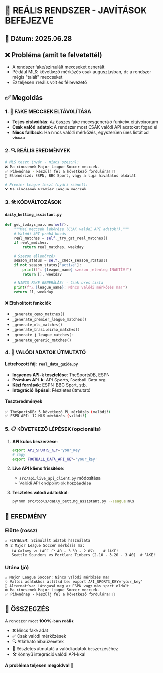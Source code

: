# 🎯 REÁLIS RENDSZER - JAVÍTÁSOK BEFEJEZVE

## 📅 Dátum: 2025.06.28

## ❌ Probléma (amit te felvetettél)

- A rendszer fake/szimulált meccseket generált
- Például MLS: következő mérkőzés csak augusztusban, de a rendszer mégis "talált" meccseket
- Ez teljesen irreális volt és félrevezető

## ✅ Megoldás

### 1. 🚫 FAKE MECCSEK ELTÁVOLÍTÁSA

- **Teljes eltávolítás**: Az összes fake meccsgeneráló funkciót eltávolítottam
- **Csak valódi adatok**: A rendszer most CSAK valódi API adatokat fogad el
- **Nincs fallback**: Ha nincs valódi mérkőzés, egyszerűen üres listát ad vissza

### 2. 🔍 REÁLIS EREDMÉNYEK

```bash
# MLS teszt (nyár - nincs szezon):
❌ Ma nincsenek Major League Soccer meccsek.
✅ Pihenőnap - készülj fel a következő fordulóra! 💪
🔗 Ellenőrizd: ESPN, BBC Sport, vagy a liga hivatalos oldalát

# Premier League teszt (nyári szünet):
❌ Ma nincsenek Premier League meccsek.
```

### 3. 🛠️ KÓDVÁLTOZÁSOK

#### `daily_betting_assistant.py`

```python
def get_todays_matches(self):
    """Mai meccsek lekérése (CSAK valódi API adatok!)."""
    # Valódi API próbálkozás
    real_matches = self._try_get_real_matches()
    if real_matches:
        return real_matches, weekday

    # Szezon ellenőrzés
    season_status = self._check_season_status()
    if not season_status['active']:
        print(f"⚠️ {league_name} szezon jelenleg INAKTÍV!")
        return [], weekday

    # NINCS FAKE GENERÁLÁS! - Csak üres lista
    print(f"⚠️ {league_name}: Nincs valódi mérkőzés ma!")
    return [], weekday
```

#### ❌ Eltávolított funkciók

- `_generate_demo_matches()`
- `_generate_premier_league_matches()`
- `_generate_mls_matches()`
- `_generate_brasileirao_matches()`
- `_generate_j_league_matches()`
- `_generate_generic_matches()`

### 4. 🎯 VALÓDI ADATOK ÚTMUTATÓ

#### Létrehozott fájl: `real_data_guide.py`

- **Ingyenes API-k tesztelése**: TheSportsDB, ESPN
- **Prémium API-k**: API-Sports, Football-Data.org
- **Kézi források**: ESPN, BBC Sport, stb.
- **Integráció lépései**: Részletes útmutató

#### Teszteredmények

```bash
✅ TheSportsDB: 5 következő PL mérkőzés (valódi!)
✅ ESPN API: 12 MLS mérkőzés (valódi!)
```

### 5. 📋 KÖVETKEZŐ LÉPÉSEK (opcionális)

1. **API kulcs beszerzése**:

   ```bash
   export API_SPORTS_KEY='your_key'
   # vagy
   export FOOTBALL_DATA_API_KEY='your_key'
   ```

2. **Live API kliens frissítése**:
   - `src/api/live_api_client.py` módosítása
   - Valódi API endpoint-ok hozzáadása

3. **Tesztelés valódi adatokkal**:

   ```bash
   python src/tools/daily_betting_assistant.py --league mls
   ```

## 🎉 EREDMÉNY

### Előtte (rossz)

```
⚠️ FIGYELEM: Szimulált adatok használata!
⚽ 2 Major League Soccer mérkőzés ma:
   LA Galaxy vs LAFC (2.40 - 3.30 - 2.85)    # FAKE!
   Seattle Sounders vs Portland Timbers (2.10 - 3.20 - 3.40)  # FAKE!
```

### Utána (jó)

```
⚠️ Major League Soccer: Nincs valódi mérkőzés ma!
💡 Valódi adatokhoz állítsd be: export API_SPORTS_KEY='your_key'
🔗 Alternatíva: Látogasd meg az ESPN vagy más sport oldalt
❌ Ma nincsenek Major League Soccer meccsek.
✅ Pihenőnap - készülj fel a következő fordulóra! 💪
```

## 💯 ÖSSZEGZÉS

A rendszer most **100%-ban reális**:

- ❌ Nincs fake adat
- ✅ Csak valódi mérkőzések
- 🔍 Átlátható hibaüzenetek
- 📖 Részletes útmutató a valódi adatok beszerzéséhez
- 🛠️ Könnyű integráció valódi API-kkal

**A probléma teljesen megoldva!** 🎯
